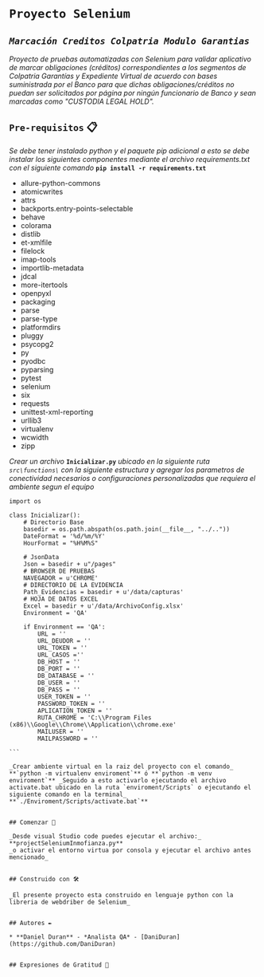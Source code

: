 # `Proyecto Selenium`
## _`Marcación Creditos Colpatria Modulo Garantias`_

_Proyecto de pruebas automatizadas con Selenium para validar aplicativo de marcar obligaciones (créditos) correspondientes a los segmentos de Colpatria Garantías y Expediente Virtual de acuerdo con bases suministrada por el Banco para que dichas obligaciones/créditos no puedan ser solicitados por página por ningún funcionario de Banco y sean marcadas como "CUSTODIA LEGAL HOLD"._

## `Pre-requisitos` 📋

_Se debe tener instalado python y el paquete pip adicional a esto se debe instalar los siguientes componentes mediante el archivo requirements.txt con el siguiente comando_ **`pip install -r requirements.txt`**

* allure-python-commons
* atomicwrites
* attrs
* backports.entry-points-selectable
* behave
* colorama
* distlib
* et-xmlfile
* filelock
* imap-tools
* importlib-metadata
* jdcal
* more-itertools
* openpyxl
* packaging
* parse
* parse-type
* platformdirs
* pluggy
* psycopg2
* py
* pyodbc
* pyparsing
* pytest
* selenium
* six
* requests
* unittest-xml-reporting
* urllib3
* virtualenv
* wcwidth
* zipp


_Crear un archivo_ **`Inicializar.py`** _ubicado en la  siguiente ruta `src\functions\` con la siguiente estructura y agregar los parametros de conectividad necesarios o configuraciones personalizadas que requiera el ambiente segun el equipo_
~~~
import os

class Inicializar():
    # Directorio Base
    basedir = os.path.abspath(os.path.join(__file__, "../.."))
    DateFormat = '%d/%m/%Y'
    HourFormat = "%H%M%S"

    # JsonData
    Json = basedir + u"/pages"
    # BROWSER DE PRUEBAS
    NAVEGADOR = u'CHROME'
    # DIRECTORIO DE LA EVIDENCIA
    Path_Evidencias = basedir + u'/data/capturas'
    # HOJA DE DATOS EXCEL
    Excel = basedir + u'/data/ArchivoConfig.xlsx'
    Environment = 'QA'

    if Environment == 'QA':
        URL = ''
        URL_DEUDOR = ''
        URL_TOKEN = ''
        URL_CASOS =''
        DB_HOST = ''
        DB_PORT = ''
        DB_DATABASE = ''
        DB_USER = ''
        DB_PASS = ''
        USER_TOKEN = ''
        PASSWORD_TOKEN = ''
        APLICATION_TOKEN = ''
        RUTA_CHROME = 'C:\\Program Files (x86)\\Google\\Chrome\\Application\\chrome.exe'
        MAILUSER = ''
        MAILPASSWORD = ''

```

_Crear ambiente virtual en la raiz del proyecto con el comando_ **`python -m virtualenv enviroment`** ó **`python -m venv enviroment`** _Seguido a esto activarlo ejecutando el archivo activate.bat ubicado en la ruta `enviroment/Scripts` o ejecutando el siguiente comando en la terminal_ **`./Enviroment/Scripts/activate.bat`**
 

## Comenzar 🚀

_Desde visual Studio code puedes ejecutar el archivo:_ **projectSeleniumInmofianza.py**
_o activar el entorno virtua por consola y ejecutar el archivo antes mencionado_


## Construido con 🛠️

_El presente proyecto esta construido en lenguaje python con la libreria de webdriber de Selenium_


## Autores ✒️

* **Daniel Duran** - *Analista QA* - [DaniDuran](https://github.com/DaniDuran)


## Expresiones de Gratitud 🎁
